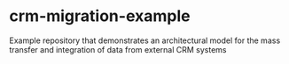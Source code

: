 # crm-migration-example
Example repository that demonstrates an architectural model for the mass transfer and integration of data from external CRM systems
